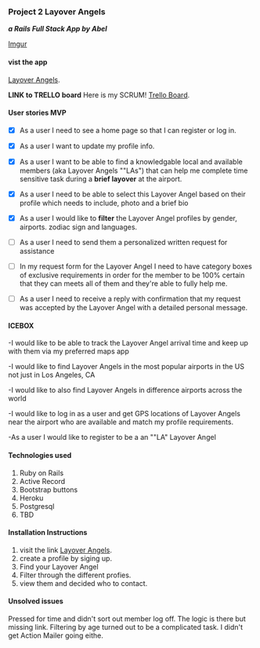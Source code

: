 ### Project 2 Layover Angels 
***a Rails Full Stack App by Abel***

[Imgur](http://i.imgur.com/fvuJ4MW.png)

#### vist the app
[Layover Angels](https://quiet-chamber-7379.herokuapp.com/).

**LINK to TRELLO board**
Here is my SCRUM! [Trello Board](https://trello.com/b/i3huss7p/layover-angels-project-2-abel).

#### User stories MVP

- [x] As a user I need to see a home page so that I can register or log in.

- [x] As a user I want to update my profile info.

- [x] As a user I want to be able to find a knowledgable local and available members (aka Layover Angels ""LAs") that can help me complete time sensitive task during a **brief layover** at the airport.

- [x] As a user I need to be able to select this Layover Angel based on their profile which needs to include, photo and a brief bio

-  [x] As a user I would like to **filter** the Layover Angel profiles by gender, airports. zodiac sign and languages.

- [ ] As a user I need to send them a personalized written request for assistance

- [ ] In my request form for the Layover Angel I need to have category boxes of exclusive requirements in order for the member to be 100% certain that they can meets all of them and they're able to fully help me.

- [ ] As a user I need to receive a reply with confirmation that my request was accepted by the Layover Angel with a detailed personal message. 

#### ICEBOX

-I would like to be able to track the Layover Angel arrival time and keep up with them via my preferred maps app 

-I would like to find Layover Angels in the most popular airports in the US not just in Los Angeles, CA

-I would like to also find Layover Angels in difference airports across the world

-I would like to log in as a user and get GPS locations of Layover Angels near the airport who are available and match my profile requirements. 

-As a user I would like to register to be a an ""LA" Layover Angel

#### Technologies used
1. Ruby on Rails
2. Active Record
3. Bootstrap buttons
4. Heroku
5. Postgresql
6. TBD 

#### Installation Instructions

1. visit the link [Layover Angels](https://quiet-chamber-7379.herokuapp.com/).
2. create a profile by siging up.
3. Find your Layover Angel 
4. Filter through the different profies.
5. view them and decided who to contact. 

#### Unsolved issues

Pressed for time and didn't sort out member log off. The logic is there but missing link.
Filtering by age turned out to be a complicated task. I didn't get Action Mailer going eithe. 







